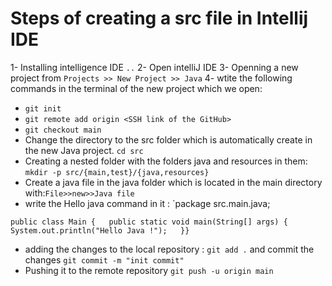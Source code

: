 # Steps of creating a src file in Intellij IDE
1- Installing intelligence IDE
`..`
2- Open intelliJ IDE
3- Openning a new project from
`Projects >> New Project >> Java`
4- wtite the following commands in the terminal of the new project which we open:

- `git init`
- `git remote add origin <SSH link of the GitHub>`
- `git checkout main`
- Change the directory to the src folder which is automatically create in the new Java project. `cd src`
- Creating a nested folder with the folders java and resources in them: `mkdir -p src/{main,test}/{java,resources}`
- Create a java file in the java folder which is located in the main directory with:`File>>new>>Java file`
- write the Hello java command in it : `package src.main.java;

`public class Main {  
public static void main(String[] args) {  
System.out.println("Hello Java !");  
}}`

- adding the changes to the local repository : `git add .`
  and commit the changes `git commit -m "init commit"`
- Pushing it to the remote repository `git push -u origin main`